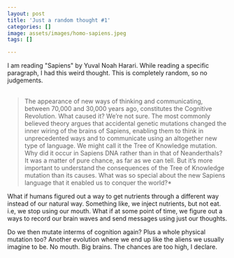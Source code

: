 ```yaml
---
layout: post
title: 'Just a random thought #1'
categories: []
image: assets/images/homo-sapiens.jpeg
tags: []

---
```

I am reading "Sapiens" by Yuval Noah Harari. While reading a specific paragraph, I had this weird thought. This is completely random, so no judgements.
<br>
<br>

> The appearance of new ways of thinking and communicating, between 70,000 and 30,000 years ago, constitutes the Cognitive Revolution. What caused it? We’re not sure. The most commonly believed theory argues that accidental genetic mutations changed the inner wiring of the brains of Sapiens, enabling them to think in unprecedented ways and to communicate using an altogether new type of language. We might call it the Tree of Knowledge mutation. Why did it occur in Sapiens DNA rather than in that of Neanderthals? It was a matter of pure chance, as far as we can tell. But it’s more important to understand the consequences of the Tree of Knowledge mutation than its causes. What was so special about the new Sapiens language that it enabled us to conquer the world?*

What if humans figured out a way to get nutrients through a different way instead of our natural way. Something like, we inject nutrients, but not eat. i.e, we stop using our mouth. What if at some point of time, we figure out a ways to record our brain waves and send messages using just our thoughts.

Do we then mutate interms of cognition again? Plus a whole physical mutation too? Another evolution where we end up like the aliens we usually imagine to be. No mouth. Big brains. The chances are too high, I declare.